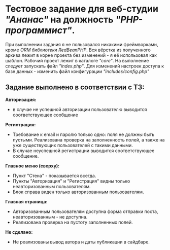 # Тестовое задание для веб-студии *"Ананас"* на должность *"PHP-программист"*.

При выполнении задания я не пользовался никакими фреймворками, кроме *ORM библиотеки RedBeanPHP*.
Вся вёрстка из полученного архива лежит в корне проекта без изменений - я её использовал как шаблон.
Рабочий проект лежит в каталоге *"core"*. На выполнение следует запускать файл *"index.php"*.
Для изменений настроек доступа к базе данных - изменить файл конфигурации *"includes/config.php"*

## Задание выполнено в соответствии с ТЗ:

**Авторизация:**
* в случае не успешной авторизации пользователю выводится соответствующее сообщение

**Регистрация:**
* Требование к email и паролю только одно: поля не должны быть пустыми.
Реализована проверка на заполненность полей, а также на уже существующих пользователей с такими данными.
* В случае неуспешной регистрации выводится соответствующее сообщение.

**Главное меню (сверху):**
* Пункт "Стена" - показывается всегда.
* Пункты "Авторизация" и "Регистрация" видны только неавторизованным пользователям.
* Блок справа виден только авторизованным пользователям.

**Главная страница:**
* Авторизованным пользователям доступна форма отправки поста, неавторизованным - не доступна.
* Реализована проверка на пустоту заполненных полей.

**Не сделано:**
* Не реализованы вывод автора и даты публикации в сайдбаре.

